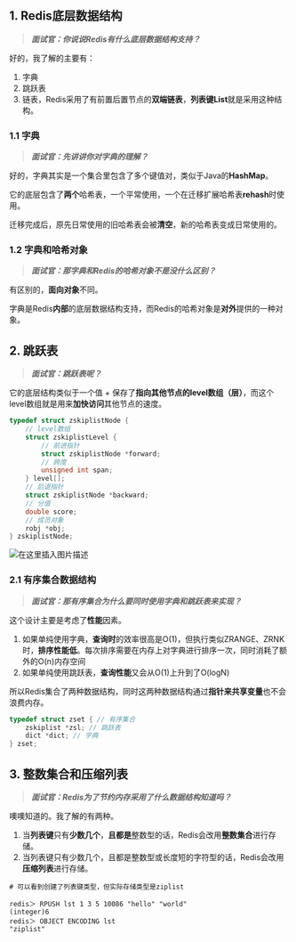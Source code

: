 ## 1. Redis底层数据结构

> ***面试官：你说说Redis有什么底层数据结构支持？***

好的，我了解的主要有：

1. 字典
2. 跳跃表
3. 链表，Redis采用了有前置后置节点的**双端链表**，**列表键List**就是采用这种结构。

### 1.1 字典

> ***面试官：先讲讲你对字典的理解？***

好的，字典其实是一个集合里包含了多个键值对，类似于Java的**HashMap**。

它的底层包含了**两个**哈希表，一个平常使用，一个在迁移扩展哈希表**rehash**时使用。

迁移完成后，原先日常使用的旧哈希表会被**清空**，新的哈希表变成日常使用的。

### 1.2 字典和哈希对象

> ***面试官：那字典和Redis的哈希对象不是没什么区别？***

有区别的，**面向对象**不同。

字典是Redis**内部**的底层数据结构支持，而Redis的哈希对象是**对外**提供的一种对象。

## 2. 跳跃表

> ***面试官：跳跃表呢？***

它的底层结构类似于一个值 + 保存了**指向其他节点的level数组（层）**，而这个level数组就是用来**加快访问**其他节点的速度。

```c
typedef struct zskiplistNode {
    // level数组
    struct zskiplistLevel {
        // 前进指针
        struct zskiplistNode *forward;
        // 跨度
        unsigned int span;
    } level[];
    // 后退指针
    struct zskiplistNode *backward;
    // 分值
    double score;
    // 成员对象
    robj *obj;
} zskiplistNode;
```

![在这里插入图片描述](https://img-blog.csdnimg.cn/direct/401f80f32ee942a69066d3beeedbd3ef.png#pic_center)

### 2.1 有序集合数据结构

> ***面试官：那有序集合为什么要同时使用字典和跳跃表来实现？***

这个设计主要是考虑了**性能**因素。

1. 如果单纯使用字典，**查询时**的效率很高是O(1)，但执行类似ZRANGE、ZRNK时，**排序性能低**。每次排序需要在内存上对字典进行排序一次，同时消耗了额外的O(n)内存空间
2. 如果单纯使用跳跃表，**查询性能**又会从O(1)上升到了O(logN)

所以Redis集合了两种数据结构，同时这两种数据结构通过**指针来共享变量**也不会浪费内存。

```c
typedef struct zset { // 有序集合
    zskiplist *zsl; // 跳跃表
    dict *dict; // 字典
} zset;
```

## 3. 整数集合和压缩列表

> ***面试官：Redis为了节约内存采用了什么数据结构知道吗？***

噢噢知道的。我了解的有两种。

1. 当**列表键**只有**少数几个**，**且都是**整数型的话，Redis会改用**整数集合**进行存储。
2. 当列表键只有少数几个，且都是整数型或长度短的字符型的话，Redis会改用**压缩列表**进行存储。

```shell
# 可以看到创建了列表键类型，但实际存储类型是ziplist

redis＞ RPUSH lst 1 3 5 10086 "hello" "world"
(integer)6
redis＞ OBJECT ENCODING lst
"ziplist"
```
